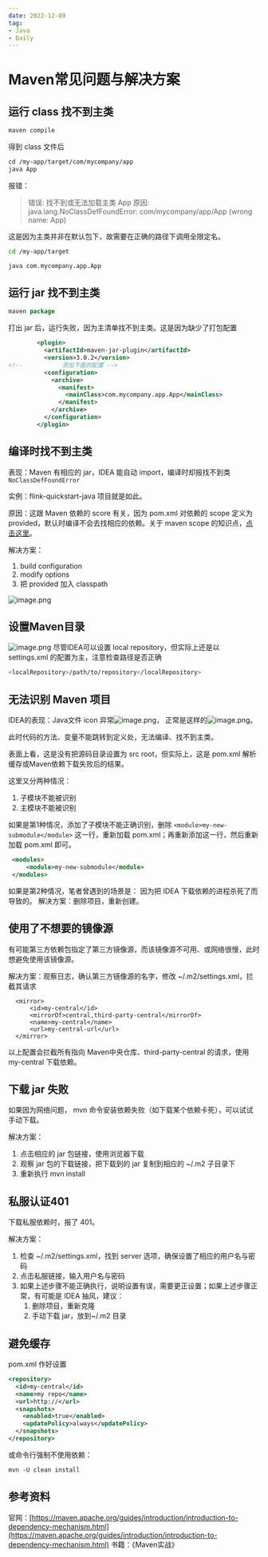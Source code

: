 ```yaml
---
date: 2022-12-09
tag:
- Java
- Daily
---
```


# Maven常见问题与解决方案
## 运行 class 找不到主类
```xml
maven compile
```
得到 class 文件后
```xml
cd /my-app/target/com/mycompany/app
java App
```
报错：
> 错误: 找不到或无法加载主类 App
> 原因: java.lang.NoClassDefFoundError: com/mycompany/app/App (wrong name: App)

这是因为主类并非在默认包下，故需要在正确的路径下调用全限定名。
```bash
cd /my-app/target

java com.mycompany.app.App
```
## 运行 jar 找不到主类
```java
maven package
```
打出 jar 后，运行失败，因为主清单找不到主类。这是因为缺少了打包配置
```xml
        <plugin>
          <artifactId>maven-jar-plugin</artifactId>
          <version>3.0.2</version>
<!--           添加下面的配置 -->
          <configuration>
            <archive>
              <manifest>
                <mainClass>com.mycompany.app.App</mainClass>
              </manifest>
            </archive>
          </configuration>
        </plugin>

```
## 编译时找不到主类
表现：Maven 有相应的 jar，IDEA 能自动 import，编译时却报找不到类 `NoClassDefFoundError`

实例：flink-quickstart-java 项目就是如此。

原因：这跟 Maven 依赖的 score 有关，因为 pom.xml 对依赖的 scope 定义为 provided，默认时编译不会去找相应的依赖。关于 maven scope 的知识点，[点击这里](https://www.baeldung.com/maven-dependency-scopes)。

解决方案：

1. build configuration
2. modify options
3. 把 provided 加入 classpath

![image.png](https://cdn.nlark.com/yuque/0/2022/png/160590/1668066163479-43ea1144-f764-4ec0-b5ca-823b8efccae8.png)

## 设置Maven目录
![image.png](https://cdn.nlark.com/yuque/0/2022/png/160590/1670227320589-edf93b93-25d6-4992-9fe1-528218537ecf.png)
尽管IDEA可以设置 local repository，但实际上还是以 settings.xml 的配置为主，注意检查路径是否正确
```bash
<localRepository>/path/to/repository</localRepository>
```
## 无法识别 Maven 项目
IDEA的表现：Java文件 icon 异常![image.png](https://cdn.nlark.com/yuque/0/2022/png/160590/1668149177501-37c6b4d2-1674-4ab2-b7c7-f7774ab90e12.png)，
正常是这样的![image.png](https://cdn.nlark.com/yuque/0/2022/png/160590/1668149163603-a59d7ffe-7236-4756-8add-a55c1d282754.png)。

此时代码的方法、变量不能跳转到定义处，无法编译、找不到主类。

表面上看，这是没有把源码目录设置为 src root，但实际上，这是 pom.xml 解析缓存或Maven依赖下载失败后的结果。

这里又分两种情况：
1. 子模块不能被识别
2. 主模块不能被识别

如果是第1种情况，添加了子模块不能正确识别，删除 `<module>my-new-submodule</module>` 这一行，重新加载 pom.xml；再重新添加这一行，然后重新加载 pom.xml 即可。
```xml
 <modules>
     <module>my-new-submodule</module>
 </modules>
```

如果是第2种情况，笔者曾遇到的场景是： 因为把 IDEA 下载依赖的进程杀死了而导致的。 解决方案：删除项目，重新创建。

## 使用了不想要的镜像源
有可能第三方依赖包指定了第三方镜像源，而该镜像源不可用、或网络很慢，此时想避免使用该镜像源。

解决方案：观察日志，确认第三方镜像源的名字，修改 ~/.m2/settings.xml，拦截其请求
```shell
  <mirror>
      <id>my-central</id>
      <mirrorOf>central,third-party-central</mirrorOf>
      <name>my-central</name>
      <url>my-central-url</url>
  </mirror>
```
以上配置会拦截所有指向 Maven中央仓库、third-party-central 的请求，使用 my-central 下载依赖。
## 下载 jar 失败
如果因为网络问题， mvn 命令安装依赖失败（如下载某个依赖卡死），可以试试手动下载。

解决方案：

1. 点击相应的 jar 包链接，使用浏览器下载
2. 观察 jar 包的下载链接，把下载到的 jar 复制到相应的 ~/.m2 子目录下
3. 重新执行 mvn install
## 私服认证401
下载私服依赖时，报了 401。

解决方案：

1. 检查 ~/.m2/settings.xml，找到 server 选项，确保设置了相应的用户名与密码
2. 点击私服链接，输入用户名与密码
3. 如果上述步骤不能正确执行，说明设置有误，需要更正设置；如果上述步骤正常，有可能是 IDEA 抽风，建议：
   1. 删除项目，重新克隆
   2. 手动下载 jar，放到~/.m2 目录

## 避免缓存
pom.xml 作好设置
```xml
<repository>
  <id>my-central</id>
  <name>my repo</name>
  <url>http://</url>
  <snapshots>
    <enabled>true</enabled>
    <updatePolicy>always</updatePolicy>
  </snapshots>
</repository>

```

或命令行强制不使用依赖：
```xml
mvn -U clean install
```
## 参考资料
官网：[https://maven.apache.org/guides/introduction/introduction-to-dependency-mechanism.html](https://maven.apache.org/guides/introduction/introduction-to-dependency-mechanism.html)
书籍：《Maven实战》
